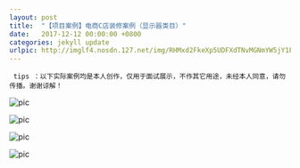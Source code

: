 ```yaml
---
layout: post
title:  "【项目案例】电商C店装修案例（显示器类目）"
date:   2017-12-12 00:00:00 +0800
categories: jekyll update
urlpic: http://imglf4.nosdn.127.net/img/RHMxd2FkeXp5UDFXdTNvMGNmYW5jY1FtK3Q5WHptMFhzekViYmRJRVpTSmxFc1dWNzhCWUF3PT0.jpg
---
```



` tips ：以下实际案例均是本人创作，仅用于面试展示，不作其它用途，未经本人同意，请勿传播。谢谢谅解！`

![pic](http://imglf4.nosdn.127.net/img/RHMxd2FkeXp5UDJpbkpsOWl2S1ZWRjcvaU1RKzBNWkQvUzcwRTBtZ085S1lQOWs1Um9McTd3PT0.jpg)

![pic](http://imglf4.nosdn.127.net/img/RHMxd2FkeXp5UDJpbkpsOWl2S1ZWUEFsaDkvYWNwQjVLMkIvSExBakNpM2lwMk95OElCOFR3PT0.jpg)

![pic](http://imglf3.nosdn.127.net/img/RHMxd2FkeXp5UDJpbkpsOWl2S1ZWSmE4eGU3c2RkRmJHdlQyd0x3SlpYWHcrZUxCL0MvVi9nPT0.jpg)

![pic](http://imglf5.nosdn.127.net/img/RHMxd2FkeXp5UDJpbkpsOWl2S1ZWTXpYYnJBK2lIMnUxTkxMRjdlcCtyWXcwWDRmYWRqc293PT0.jpg)



